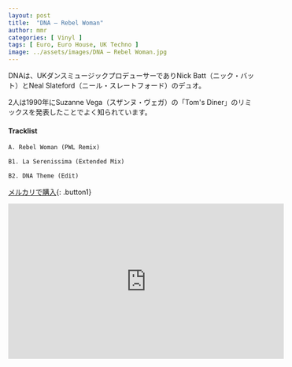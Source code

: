 ```yaml
---
layout: post
title:  "DNA – Rebel Woman"
author: mmr
categories: [ Vinyl ]
tags: [ Euro, Euro House, UK Techno ]
image: ../assets/images/DNA – Rebel Woman.jpg
---
```


DNAは、UKダンスミュージックプロデューサーでありNick Batt（ニック・バット）とNeal Slateford（ニール・スレートフォード）のデュオ。

2人は1990年にSuzanne Vega（スザンヌ・ヴェガ）の「Tom's Diner」のリミックスを発表したことでよく知られています。

#### Tracklist
```md
A. Rebel Woman (PWL Remix)

B1. La Serenissima (Extended Mix)

B2. DNA Theme (Edit)
```

[メルカリで購入](https://jp.mercari.com/item/m61194350312?afid=6142608987){: .button1}


<iframe width="560" height="315" src="https://www.youtube.com/embed/MrpfzcYFb6E?si=eDuS8_ukZsvqBgy1" title="YouTube video player" frameborder="0" allow="accelerometer; autoplay; clipboard-write; encrypted-media; gyroscope; picture-in-picture; web-share" referrerpolicy="strict-origin-when-cross-origin" allowfullscreen></iframe>